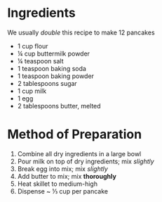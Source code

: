 # Ingredients
We usually *double* this recipe to make 12 pancakes

- 1 cup flour
- ¼ cup buttermilk powder
- ¼ teaspoon salt
- 1 teaspoon baking soda
- 1 teaspoon baking powder
- 2 tablespoons sugar
- 1 cup milk
- 1 egg
- 2 tablespoons butter, melted

# Method of Preparation
1. Combine all dry ingredients in a large bowl
2. Pour milk on top of dry ingredients; mix _slightly_
3. Break egg into mix; mix _slightly_
4. Add butter to mix; mix **thoroughly**
5. Heat skillet to medium-high
6. Dispense ~ ⅓ cup per pancake
